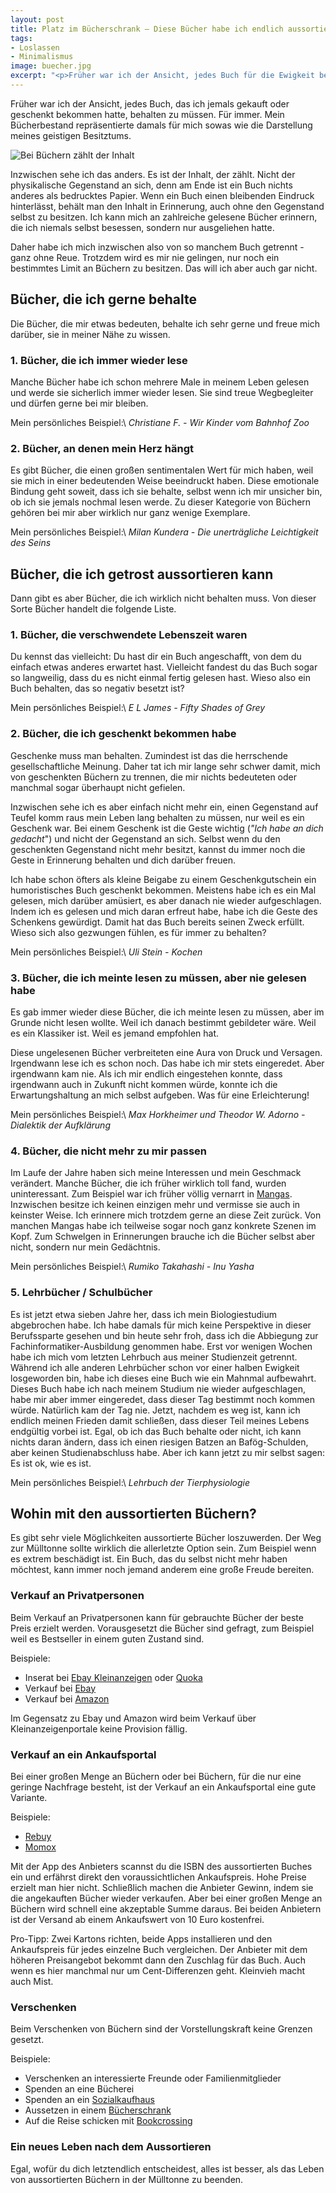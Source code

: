 ```yaml
---
layout: post
title: Platz im Bücherschrank – Diese Bücher habe ich endlich aussortiert
tags:
- Loslassen
- Minimalismus
image: buecher.jpg
excerpt: "<p>Früher war ich der Ansicht, jedes Buch für die Ewigkeit behalten zu müssen. Warum ich das mittlerweile anders sehe und von welchen Büchern ich mich getrennt habe, erfährst du hier.</p>"
---
```


Früher war ich der Ansicht, jedes Buch, das ich jemals gekauft
oder geschenkt bekommen hatte, behalten zu müssen. Für immer. Mein
Bücherbestand repräsentierte damals für mich sowas wie die Darstellung
meines geistigen Besitztums.

![Bei Büchern zählt der Inhalt]({{site.baseurl}}/assets/img/posts/buecher.jpg)

Inzwischen sehe ich das anders. Es ist der Inhalt, der zählt. Nicht der
physikalische Gegenstand an sich, denn am Ende ist ein Buch nichts
anderes als bedrucktes Papier. Wenn ein Buch einen bleibenden Eindruck
hinterlässt, behält man den Inhalt in Erinnerung, auch ohne den
Gegenstand selbst zu besitzen. Ich kann mich an zahlreiche gelesene
Bücher erinnern, die ich niemals selbst besessen, sondern nur
ausgeliehen hatte.

Daher habe ich mich inzwischen also von so manchem Buch getrennt - ganz
ohne Reue. Trotzdem wird es mir nie gelingen, nur noch ein bestimmtes
Limit an Büchern zu besitzen. Das will ich aber auch gar nicht.

## Bücher, die ich gerne behalte

Die Bücher, die mir etwas bedeuten, behalte ich sehr gerne und freue
mich darüber, sie in meiner Nähe zu wissen.

### 1. Bücher, die ich immer wieder lese

Manche Bücher habe ich schon mehrere Male in meinem Leben gelesen und
werde sie sicherlich immer wieder lesen. Sie sind treue Wegbegleiter und
dürfen gerne bei mir bleiben.

Mein persönliches Beispiel:\\
*Christiane F. - Wir Kinder vom Bahnhof Zoo*

### 2. Bücher, an denen mein Herz hängt

Es gibt Bücher, die einen großen sentimentalen Wert für mich haben, weil
sie mich in einer bedeutenden Weise beeindruckt haben. Diese emotionale
Bindung geht soweit, dass ich sie behalte, selbst wenn ich mir unsicher
bin, ob ich sie jemals nochmal lesen werde. Zu dieser Kategorie von
Büchern gehören bei mir aber wirklich nur ganz wenige Exemplare.

Mein persönliches Beispiel:\\
*Milan Kundera - Die unerträgliche Leichtigkeit des Seins*

## Bücher, die ich getrost aussortieren kann

Dann gibt es aber Bücher, die ich wirklich nicht behalten muss. Von
dieser Sorte Bücher handelt die folgende Liste.

### 1. Bücher, die verschwendete Lebenszeit waren

Du kennst das vielleicht: Du hast dir ein Buch angeschafft, von dem du
einfach etwas anderes erwartet hast. Vielleicht fandest du das Buch
sogar so langweilig, dass du es nicht einmal fertig gelesen hast. Wieso
also ein Buch behalten, das so negativ besetzt ist?

Mein persönliches Beispiel:\\
*E L James - Fifty Shades of Grey*

### 2. Bücher, die ich geschenkt bekommen habe

Geschenke muss man behalten. Zumindest ist das die herrschende
gesellschaftliche Meinung. Daher tat ich mir lange sehr schwer damit,
mich von geschenkten Büchern zu trennen, die mir nichts bedeuteten oder
manchmal sogar überhaupt nicht gefielen.

Inzwischen sehe ich es aber einfach nicht mehr ein, einen Gegenstand auf
Teufel komm raus mein Leben lang behalten zu müssen, nur weil es ein
Geschenk war. Bei einem Geschenk ist die Geste wichtig (*"Ich habe an
dich gedacht*") und nicht der Gegenstand an sich. Selbst wenn du den
geschenkten Gegenstand nicht mehr besitzt, kannst du immer noch die
Geste in Erinnerung behalten und dich darüber freuen.

Ich habe schon öfters als kleine Beigabe zu einem Geschenkgutschein ein
humoristisches Buch geschenkt bekommen. Meistens habe ich es ein Mal
gelesen, mich darüber amüsiert, es aber danach nie wieder aufgeschlagen.
Indem ich es gelesen und mich daran erfreut habe, habe ich die Geste des
Schenkens gewürdigt. Damit hat das Buch bereits seinen Zweck erfüllt.
Wieso sich also gezwungen fühlen, es für immer zu behalten?

Mein persönliches Beispiel:\\
*Uli Stein - Kochen*

### 3. Bücher, die ich meinte lesen zu müssen, aber nie gelesen habe

Es gab immer wieder diese Bücher, die ich meinte lesen zu müssen, aber
im Grunde nicht lesen wollte. Weil ich danach bestimmt gebildeter wäre.
Weil es ein Klassiker ist. Weil es jemand empfohlen hat.

Diese ungelesenen Bücher verbreiteten eine Aura von Druck und Versagen.
Irgendwann lese ich es schon noch. Das habe ich mir stets eingeredet.
Aber irgendwann kam nie. Als ich mir endlich eingestehen konnte, dass
irgendwann auch in Zukunft nicht kommen würde, konnte ich die
Erwartungshaltung an mich selbst aufgeben. Was für eine Erleichterung!

Mein persönliches Beispiel:\\
*Max Horkheimer und Theodor W. Adorno - Dialektik der Aufklärung*

### 4. Bücher, die nicht mehr zu mir passen

Im Laufe der Jahre haben sich meine Interessen und mein Geschmack
verändert. Manche Bücher, die ich früher wirklich toll fand, wurden
uninteressant. Zum Beispiel war ich früher völlig vernarrt in
[Mangas](https://de.wikipedia.org/wiki/Manga). Inzwischen besitze ich
keinen einzigen mehr und vermisse sie auch in keinster Weise. Ich
erinnere mich trotzdem gerne an diese Zeit zurück. Von manchen Mangas
habe ich teilweise sogar noch ganz konkrete Szenen im Kopf. Zum
Schwelgen in Erinnerungen brauche ich die Bücher selbst aber nicht,
sondern nur mein Gedächtnis.

Mein persönliches Beispiel:\\
*Rumiko Takahashi - Inu Yasha*

### 5. Lehrbücher / Schulbücher

Es ist jetzt etwa sieben Jahre her, dass ich mein Biologiestudium
abgebrochen habe. Ich habe damals für mich keine Perspektive in dieser
Berufssparte gesehen und bin heute sehr froh, dass ich die Abbiegung zur
Fachinformatiker-Ausbildung genommen habe. Erst vor wenigen Wochen habe
ich mich vom letzten Lehrbuch aus meiner Studienzeit getrennt. Während
ich alle anderen Lehrbücher schon vor einer halben Ewigkeit losgeworden
bin, habe ich dieses eine Buch wie ein Mahnmal aufbewahrt. Dieses Buch
habe ich nach meinem Studium nie wieder aufgeschlagen, habe mir aber
immer eingeredet, dass dieser Tag bestimmt noch kommen würde. Natürlich
kam der Tag nie. Jetzt, nachdem es weg ist, kann ich endlich meinen
Frieden damit schließen, dass dieser Teil meines Lebens endgültig vorbei
ist. Egal, ob ich das Buch behalte oder nicht, ich kann nichts daran
ändern, dass ich einen riesigen Batzen an Bafög-Schulden, aber keinen
Studienabschluss habe. Aber ich kann jetzt zu mir selbst sagen: Es ist
ok, wie es ist.

Mein persönliches Beispiel:\\
*Lehrbuch der Tierphysiologie*

## Wohin mit den aussortierten Büchern?

Es gibt sehr viele Möglichkeiten aussortierte Bücher loszuwerden. Der
Weg zur Mülltonne sollte wirklich die allerletzte Option sein.
Zum Beispiel wenn es extrem beschädigt ist. Ein Buch, das du selbst
nicht mehr haben möchtest, kann immer noch jemand anderem eine große
Freude bereiten.

### Verkauf an Privatpersonen

Beim Verkauf an Privatpersonen kann für gebrauchte Bücher der beste
Preis erzielt werden. Vorausgesetzt die Bücher sind gefragt, zum
Beispiel weil es Bestseller in einem guten Zustand sind.

Beispiele:

-   Inserat bei [Ebay Kleinanzeigen](https://www.ebay-kleinanzeigen.de/)
    oder [Quoka](https://www.quoka.de/)
-   Verkauf bei [Ebay](https://www.ebay.de/)
-   Verkauf bei [Amazon](https://www.amazon.de/)

Im Gegensatz zu Ebay und Amazon wird beim Verkauf über
Kleinanzeigenportale keine Provision fällig.

### Verkauf an ein Ankaufsportal

Bei einer großen Menge an Büchern oder bei Büchern, für die nur eine
geringe Nachfrage besteht, ist der Verkauf an ein Ankaufsportal eine
gute Variante.

Beispiele:

-   [Rebuy](https://www.rebuy.de/) 
-   [Momox](https://www.momox.de/)

Mit der App des Anbieters scannst du die ISBN des aussortierten Buches
ein und erfährst direkt den voraussichtlichen Ankaufspreis. Hohe Preise
erzielt man hier nicht. Schließlich machen die Anbieter Gewinn, indem
sie die angekauften Bücher wieder verkaufen. Aber bei einer großen Menge
an Büchern wird schnell eine akzeptable Summe daraus. Bei beiden
Anbietern ist der Versand ab einem Ankaufswert von 10 Euro kostenfrei.

Pro-Tipp: Zwei Kartons richten, beide Apps installieren und den
Ankaufspreis für jedes einzelne Buch vergleichen. Der Anbieter mit dem
höheren Preisangebot bekommt dann den Zuschlag für das Buch. Auch wenn
es hier manchmal nur um Cent-Differenzen geht. Kleinvieh macht auch
Mist.

### Verschenken

Beim Verschenken von Büchern sind der Vorstellungskraft keine Grenzen
gesetzt.

Beispiele:

-   Verschenken an interessierte Freunde oder Familienmitglieder
-   Spenden an eine Bücherei
-   Spenden an ein [Sozialkaufhaus](https://de.wikipedia.org/wiki/Sozialkaufhaus)
-   Aussetzen in einem [Bücherschrank](https://de.m.wikipedia.org/wiki/%C3%96ffentlicher_B%C3%BCcherschrank)
-   Auf die Reise schicken mit [Bookcrossing](http://www.bookcrossing.com/howto)

### Ein neues Leben nach dem Aussortieren

Egal, wofür du dich letztendlich entscheidest, alles ist besser, als das
Leben von aussortierten Büchern in der Mülltonne zu beenden.

